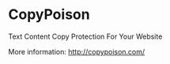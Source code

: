 # CopyPoison
Text Content Copy Protection For Your Website

More information: http://copypoison.com/
